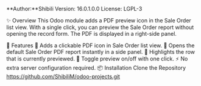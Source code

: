 **Author:**Shibili
Version: 16.0.1.0.0
License: LGPL-3

✨ Overview
This Odoo module adds a PDF preview icon in the Sale Order list view.
With a single click, you can preview the Sale Order report without opening the record form.
The PDF is displayed in a right-side panel.

🎯 Features
📌 Adds a clickable PDF icon in Sale Order list view.
📑 Opens the default Sale Order PDF report instantly in a side panel.
🎨 Highlights the row that is currently previewed.
🔄 Toggle preview on/off with one click.
⚡ No extra server configuration required.
📦 Installation
Clone the Repository
https://github.com/ShibiliM/odoo-projects.git
